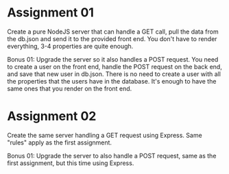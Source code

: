 # Assignment 01

Create a pure NodeJS server that can handle a GET call, pull the data from the db.json and send it to the provided front end. You don't have to render everything, 3-4 properties are quite enough.

Bonus 01: Upgrade the server so it also handles a POST request. You need to create a user on the front end, handle the POST request on the back end, and save that new user in db.json. There is no need to create a user with all the properties that the users have in the database. It's enough to have the same ones that you render on the front end.

# Assignment 02

Create the same server handling a GET request using Express. Same "rules" apply as the first assignment.

Bonus 01: Upgrade the server to also handle a POST request, same as the first assignment, but this time using Express.
